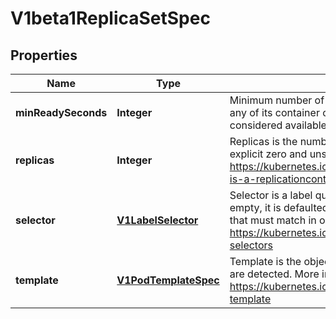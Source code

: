 
# V1beta1ReplicaSetSpec

## Properties
Name | Type | Description | Notes
------------ | ------------- | ------------- | -------------
**minReadySeconds** | **Integer** | Minimum number of seconds for which a newly created pod should be ready without any of its container crashing, for it to be considered available. Defaults to 0 (pod will be considered available as soon as it is ready) |  [optional]
**replicas** | **Integer** | Replicas is the number of desired replicas. This is a pointer to distinguish between explicit zero and unspecified. Defaults to 1. More info: https://kubernetes.io/docs/concepts/workloads/controllers/replicationcontroller/#what-is-a-replicationcontroller |  [optional]
**selector** | [**V1LabelSelector**](V1LabelSelector.md) | Selector is a label query over pods that should match the replica count. If the selector is empty, it is defaulted to the labels present on the pod template. Label keys and values that must match in order to be controlled by this replica set. More info: https://kubernetes.io/docs/concepts/overview/working-with-objects/labels/#label-selectors |  [optional]
**template** | [**V1PodTemplateSpec**](V1PodTemplateSpec.md) | Template is the object that describes the pod that will be created if insufficient replicas are detected. More info: https://kubernetes.io/docs/concepts/workloads/controllers/replicationcontroller#pod-template |  [optional]




